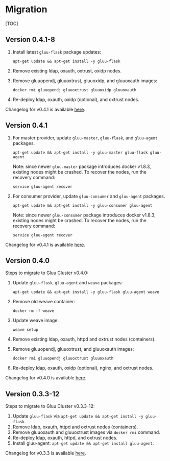 # Migration

[TOC]

## Version 0.4.1-8

1.  Install latest `gluu-flask` package updates:

        apt-get update && apt-get install -y gluu-flask

2.  Remove existing ldap, oxauth, oxtrust, oxidp nodes.
3.  Remove gluuopendj, gluuoxtrust, gluuoxidp, and gluuoxauth images:

        docker rmi gluuopendj gluuoxtrust gluuoxidp gluuoxauth

4.  Re-deploy ldap, oxauth, oxidp (optional), and oxtrust nodes.

Changelog for v0.4.1 is available [here](https://github.com/GluuFederation/gluu-flask/blob/master/CHANGES.md#version-041).

## Version 0.4.1

1.  For master provider, update `gluu-master`, `gluu-flask`, and `gluu-agent` packages.

        apt-get update && apt-get install -y gluu-master gluu-flask gluu-agent

    Note: since newer `gluu-master` package introduces docker v1.8.3, existing nodes might be
    crashed. To recover the nodes, run the recovery command:

        service gluu-agent recover

2.  For consumer provider, update `gluu-consumer` and `gluu-agent` packages.

        apt-get update && apt-get install -y gluu-consumer gluu-agent

    Note: since newer `gluu-consumer` package introduces docker v1.8.3, existing nodes might be
    crashed. To recover the nodes, run the recovery command:

        service gluu-agent recover

Changelog for v0.4.1 is available [here](https://github.com/GluuFederation/gluu-flask/blob/master/CHANGES.md#version-041).

## Version 0.4.0

Steps to migrate to Gluu Cluster v0.4.0:

1.  Update `gluu-flask`, `gluu-agent` and `weave` packages:

        apt-get update && apt-get install -y gluu-flask gluu-agent weave

2.  Remove old weave container:

        docker rm -f weave

3.  Update weave image:

        weave setup

4.  Remove existing ldap, oxauth, httpd and oxtrust nodes (containers).

5.  Remove gluuopendj, gluuoxtrust, and gluuoxauth images:

        docker rmi gluuopendj gluuoxtrust gluuoxauth

6.  Re-deploy ldap, oxauth, oxidp (optional), nginx, and oxtrust nodes.

Changelog for v0.4.0 is available [here](https://github.com/GluuFederation/gluu-flask/blob/master/CHANGES.md#version-040).

## Version 0.3.3-12

Steps to migrate to Gluu Cluster v0.3.3-12:

1.  Update `gluu-flask` via `apt-get update && apt-get install -y gluu-flask`.
2.  Remove ldap, oxauth, httpd and oxtrust nodes (containers).
3.  Remove gluuoxauth and gluuoxtrust images via `docker rmi` command.
4.  Re-deploy ldap, oxauth, httpd, and oxtrust nodes.
5.  Install gluu-agent: `apt-get update && apt-get install gluu-agent`.

Changelog for v0.3.3 is available [here](https://github.com/GluuFederation/gluu-flask/blob/master/CHANGES.md#version-033).
